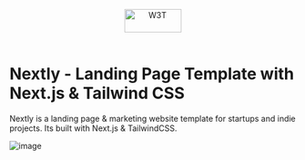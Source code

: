 <p align="center">
 <img src="https://user-images.githubusercontent.com/1884712/132941531-0fdd7acf-47ca-424e-b77f-1fab2e372a37.png" alt="W3T" width="100" height="41"/>
 </a> 
 <br>
 <br>
</p>

# Nextly - Landing Page Template with Next.js & Tailwind CSS

Nextly is a landing page & marketing website template for  startups and indie projects. Its built with Next.js & TailwindCSS.

 
![image](https://user-images.githubusercontent.com/1884712/121497169-03228680-c990-11eb-975a-e77fddc43de0.png)





